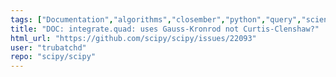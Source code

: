```yaml
---
tags: ["Documentation","algorithms","closember","python","query","scientific-computing","scipy","scipy.integrate"]
title: "DOC: integrate.quad: uses Gauss-Kronrod not Curtis-Clenshaw?"
html_url: "https://github.com/scipy/scipy/issues/22093"
user: "trubatchd"
repo: "scipy/scipy"
---
```


